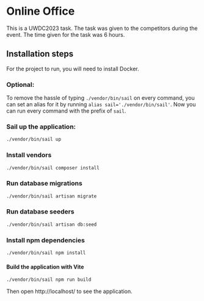 # Online Office
This is a UWDC2023 task. The task was given to the competitors during the event.
The time given for the task was 6 hours.

## Installation steps
For the project to run, you will need to install Docker.

### Optional:
To remove the hassle of typing ```./vendor/bin/sail``` on every command,
you can set an alias for it by running ```alias sail='./vendor/bin/sail'```.
Now you can run every command with the prefix of ```sail```.

### Sail up the application:
```zsh
./vendor/bin/sail up
```

### Install vendors
```zsh
./vendor/bin/sail composer install
```

### Run database migrations
```zsh
./vendor/bin/sail artisan migrate
```

### Run database seeders
```zsh
./vendor/bin/sail artisan db:seed
```

### Install npm dependencies
```zsh
./vendor/bin/sail npm install
```

#### Build the application with Vite
```zsh
./vendor/bin/sail npm run build
```

Then open http://localhost/ to see the application.
